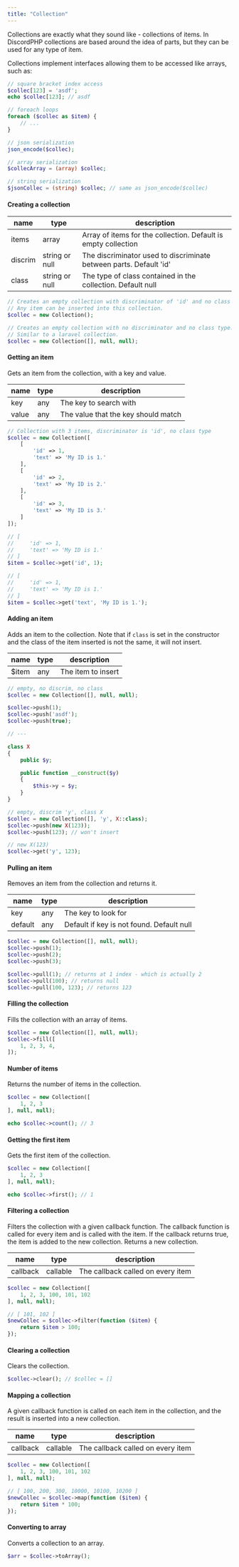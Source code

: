 ```yaml
---
title: "Collection"
---
```


Collections are exactly what they sound like - collections of items. In DiscordPHP collections are based around the idea of parts, but they can be used for any type of item.

<div>
Collections implement interfaces allowing them to be accessed like arrays, such as:

```php
// square bracket index access
$collec[123] = 'asdf';
echo $collec[123]; // asdf

// foreach loops
foreach ($collec as $item) {
    // ...
}

// json serialization
json_encode($collec);

// array serialization
$collecArray = (array) $collec;

// string serialization
$jsonCollec = (string) $collec; // same as json_encode($collec)
```
</div>

#### Creating a collection

| name    | type           | description                                                        |
| ------- | -------------- | ------------------------------------------------------------------ |
| items   | array          | Array of items for the collection. Default is empty collection     |
| discrim | string or null | The discriminator used to discriminate between parts. Default 'id' |
| class   | string or null | The type of class contained in the collection. Default null        |

```php
// Creates an empty collection with discriminator of 'id' and no class type.
// Any item can be inserted into this collection.
$collec = new Collection();

// Creates an empty collection with no discriminator and no class type.
// Similar to a laravel collection.
$collec = new Collection([], null, null);
```

#### Getting an item

Gets an item from the collection, with a key and value.

| name  | type | description                         |
| ----- | ---- | ----------------------------------- |
| key   | any  | The key to search with              |
| value | any  | The value that the key should match |

```php
// Collection with 3 items, discriminator is 'id', no class type
$collec = new Collection([
    [
        'id' => 1,
        'text' => 'My ID is 1.'
    ],
    [
        'id' => 2,
        'text' => 'My ID is 2.'
    ],
    [
        'id' => 3,
        'text' => 'My ID is 3.'
    ]
]);

// [
//     'id' => 1,
//     'text' => 'My ID is 1.'
// ]
$item = $collec->get('id', 1);

// [
//     'id' => 1,
//     'text' => 'My ID is 1.'
// ]
$item = $collec->get('text', 'My ID is 1.');
```

#### Adding an item

Adds an item to the collection. Note that if `class` is set in the constructor and the class of the item inserted is not the same, it will not insert.

| name  | type | description        |
| ----- | ---- | ------------------ |
| $item | any  | The item to insert |

```php
// empty, no discrim, no class
$collec = new Collection([], null, null);

$collec->push(1);
$collec->push('asdf');
$collec->push(true);

// ---

class X
{
    public $y;

    public function __construct($y)
    {
        $this->y = $y;
    }
}

// empty, discrim 'y', class X
$collec = new Collection([], 'y', X::class);
$collec->push(new X(123));
$collec->push(123); // won't insert

// new X(123)
$collec->get('y', 123);
```

#### Pulling an item

Removes an item from the collection and returns it.

| name    | type | description                               |
| ------- | ---- | ----------------------------------------- |
| key     | any  | The key to look for                       |
| default | any  | Default if key is not found. Default null |

```php
$collec = new Collection([], null, null);
$collec->push(1);
$collec->push(2);
$collec->push(3);

$collec->pull(1); // returns at 1 index - which is actually 2
$collec->pull(100); // returns null
$collec->pull(100, 123); // returns 123
```

#### Filling the collection

Fills the collection with an array of items.

```php
$collec = new Collection([], null, null);
$collec->fill([
    1, 2, 3, 4,
]);
```

#### Number of items

Returns the number of items in the collection.

```php
$collec = new Collection([
    1, 2, 3
], null, null);

echo $collec->count(); // 3
```

#### Getting the first item

Gets the first item of the collection.

```php
$collec = new Collection([
    1, 2, 3
], null, null);

echo $collec->first(); // 1
```

#### Filtering a collection

Filters the collection with a given callback function. The callback function is called for every item and is called with the item. If the callback returns true, the item is added to the new collection. Returns a new collection.

| name     | type     | description                       |
| -------- | -------- | --------------------------------- |
| callback | callable | The callback called on every item |


```php
$collec = new Collection([
    1, 2, 3, 100, 101, 102
], null, null);

// [ 101, 102 ]
$newCollec = $collec->filter(function ($item) {
    return $item > 100;
});
```

#### Clearing a collection

Clears the collection.

```php
$collec->clear(); // $collec = []
```

#### Mapping a collection

A given callback function is called on each item in the collection, and the result is inserted into a new collection.

| name     | type     | description                       |
| -------- | -------- | --------------------------------- |
| callback | callable | The callback called on every item |

```php
$collec = new Collection([
    1, 2, 3, 100, 101, 102
], null, null);

// [ 100, 200, 300, 10000, 10100, 10200 ]
$newCollec = $collec->map(function ($item) {
    return $item * 100;
});
```

#### Converting to array

Converts a collection to an array.

```php
$arr = $collec->toArray();
```
